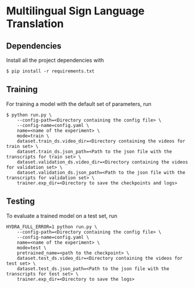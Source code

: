 # Multilingual Sign Language Translation

## Dependencies

Install all the project dependencies with

```
$ pip install -r requirements.txt
```

## Training

For training a model with the default set of parameters, run

```
$ python run.py \
    --config-path=<Directory containing the config file> \
    --config-name=config.yaml \
    name=<name of the experiment> \
    mode=train \
    dataset.train_ds.video_dir=<Directory containing the videos for train set> \
    dataset.train_ds.json_path=<Path to the json file with the transcripts for train set> \
    dataset.validation_ds.video_dir=<Directory containing the videos for validation set> \
    dataset.validation_ds.json_path=<Path to the json file with the transcripts for validation set> \
    trainer.exp_dir=<Directory to save the checkpoints and logs>
```

## Testing

To evaluate a trained model on a test set, run

```
HYDRA_FULL_ERROR=1 python run.py \
    --config-path=<Directory containing the config file> \
    --config-name=config.yaml \
    name=<name of the experiment> \
    mode=test \
    pretrained_name=<path to the checkpoint> \
    dataset.test_ds.video_dir=<Directory containing the videos for test set> \
    dataset.test_ds.json_path=<Path to the json file with the transcripts for test set> \
    trainer.exp_dir=<Directory to save the logs>
```
